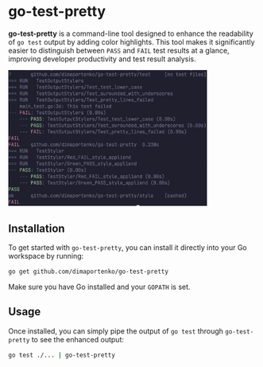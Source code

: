 # go-test-pretty 

**go-test-pretty** is a command-line tool designed to enhance the readability of `go test` output by adding color highlights. This tool makes it significantly easier to distinguish between `PASS` and `FAIL` test results at a glance, improving developer productivity and test result analysis.

<img src="./docs/demo.png" width="400">

Installation
------------
To get started with `go-test-pretty`, you can install it directly into your Go workspace by running:
```sh
go get github.com/dimaportenko/go-test-pretty 
```

Make sure you have Go installed and your `GOPATH` is set.

Usage
-----

Once installed, you can simply pipe the output of `go test` through `go-test-pretty` to see the enhanced output:
```sh
go test ./... | go-test-pretty
```

